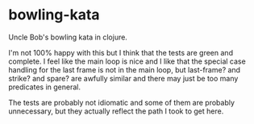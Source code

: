 # bowling-kata

Uncle Bob's bowling kata in clojure.

I'm not 100% happy with this but I think that the tests are green and
complete.  I feel like the main loop is nice and I like that the
special case handling for the last frame is not in the main loop, but
last-frame? and strike? and spare? are awfully similar and there may
just be too many predicates in general.

The tests are probably not idiomatic and some of them are probably
unnecessary, but they actually reflect the path I took to get here.
